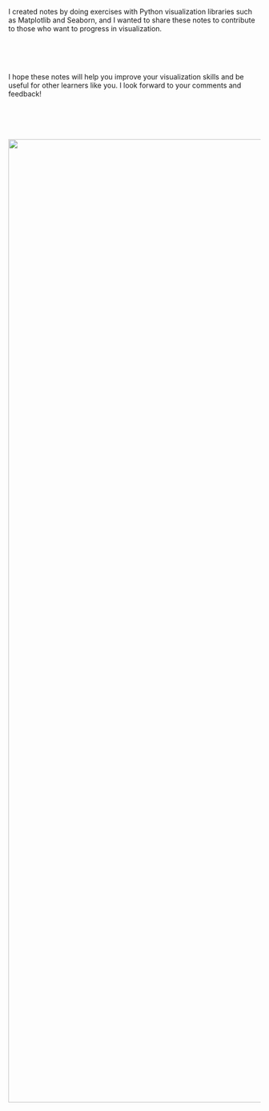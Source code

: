 I created notes by doing exercises with Python visualization libraries such as Matplotlib and Seaborn, and I wanted to share these notes to contribute to those who want to progress in visualization.

</br>
</br>
</br>

I hope these notes will help you improve your visualization skills and be useful for other learners like you. I look forward to your comments and feedback!

</br>
</br>
</br>
</br>

<img src="https://files.realpython.com/media/Showcase-Seaborn_Watermarked.9cd1c4edfb54.jpg" width="1920" />
